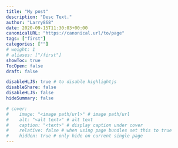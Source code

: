 ```yaml
---
title: "My post"
description: "Desc Text."
author: "Larry868"
date: 2020-09-15T11:30:03+00:00
canonicalURL: "https://canonical.url/to/page"
tags: ["first"]
categories: [""]
# weight: 1
# aliases: ["/first"]
showToc: true
TocOpen: false
draft: false

disableHLJS: true # to disable highlightjs
disableShare: false
disableHLJS: false
hideSummary: false

# cover:
#    image: "<image path/url>" # image path/url
#    alt: "<alt text>" # alt text
#    caption: "<text>" # display caption under cover
#    relative: false # when using page bundles set this to true
#    hidden: true # only hide on current single page
---
```


